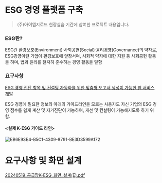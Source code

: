 # ESG 경영 플랫폼 구축

> (주)아이엠지로드 현장실습 기간에 참여한 프로젝트 내용입니다.

### ESG란?
ESG란 환경보호(Environment)·사회공헌(Social)·윤리경영(Governance)의 약자로, ESG경영이란 기업이 환경보호에 앞장서며, 사회적 약자에 대한 지원 등 사회공헌 활동을 하며, 법과 윤리를 철저히 준수하는 경영 활동을 말함


### 요구사항
<u>ESG 경영 진단 항목 및 컨설팅 자동화를 위한 맞춤형 보고서 생성이 가능한 웹 서비스 개발</u>

ESG 경영에 필요한 정보와 아래의 가이드라인을 모르는 사용자도 자신 기업의 ESG 경영 점수를 쉽게 계산 및 자가진단이 가능하여, 개선 및 컨설팅이 가능해지도록 하기 위함.



#### <실제 K-ESG 가이드 라인>
![EB6E93E4-B5C1-4309-8791-BE3D3599A172](https://github.com/user-attachments/assets/afdf087e-5bb7-44cb-8fb5-a29ca2c1e934)

# 요구사항 및 화면 설계
[20240519_공급망K-ESG_화면_설계(E).pdf](https://github.com/user-attachments/files/17163485/20240519_.K-ESG_._.E.pdf)
